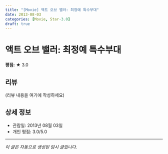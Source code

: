 ```yaml
---
title: "[Movie] 액트 오브 밸러: 최정예 특수부대"
date: 2013-08-03
categories: [Movie, Star-3.0]
draft: true
---
```


# 액트 오브 밸러: 최정예 특수부대

**평점:** ★ 3.0

## 리뷰

(리뷰 내용을 여기에 작성하세요)

## 상세 정보

- 관람일: 2013년 08월 03일
- 개인 평점: 3.0/5.0

---

*이 글은 자동으로 생성된 임시 글입니다.*
